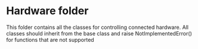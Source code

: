 # Hardware folder
This folder contains all the classes for controlling connected hardware. All classes should inherit from the base class and raise NotImplementedError() for functions that are not supported